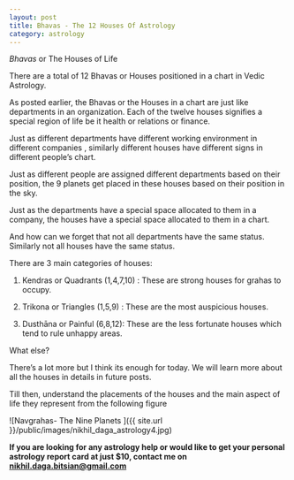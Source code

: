 ```yaml
---
layout: post
title: Bhavas - The 12 Houses Of Astrology
category: astrology
---
```


*Bhavas* or The Houses of Life

There are a total of 12 Bhavas or Houses positioned in a chart in Vedic Astrology.

As posted earlier, the Bhavas or the Houses in a chart are just like departments in an organization. Each of the twelve houses signifies a special region of life be it health or relations or finance.

Just as different departments have different working environment in different companies , similarly different houses have different signs in different people’s chart.

Just as different people are assigned different departments based on their position, the 9 planets get placed in these houses based on their position in the sky.

Just as the departments have a special space allocated to them in a company, the houses have a special space allocated to them in a chart.

And how can we forget that not all departments have the same status. Similarly not all houses have the same status.

There are 3 main categories of houses:

1. Kendras or Quadrants (1,4,7,10) : These are strong houses for grahas to occupy.

2. Trikona or Triangles (1,5,9) : These are the most auspicious houses.

3. Dusthāna or Painful (6,8,12):  These are the less fortunate houses which tend to rule unhappy areas.

What else?

There’s a lot more but I think its enough for today. We will learn more about all the houses in details in future posts.

Till then, understand the placements of the houses and the main aspect of life they represent from the following figure

![Navgrahas- The Nine Planets ]({{ site.url }}/public/images/nikhil_daga_astrology4.jpg)

**If you are looking for any astrology help or would like to get your personal astrology report card at just $10, contact me on <nikhil.daga.bitsian@gmail.com>**
